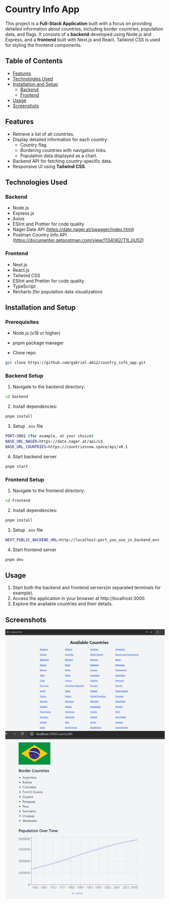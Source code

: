 # Country Info App

This project is a **Full-Stack Application** built with a focus on providing detailed information about countries, including border countries, population data, and flags. It consists of a **backend** developed using Node.js and Express, and a **frontend** built with Next.js and React. Tailwind CSS is used for styling the frontend components.

## Table of Contents

- [Features](#features)
- [Technologies Used](#technologies-used)
- [Installation and Setup](#installation-and-setup)
  - [Backend](#backend-setup)
  - [Frontend](#frontend-setup)
- [Usage](#usage)
- [Screenshots](#screenshots)

## Features

- Retrieve a list of all countries.
- Display detailed information for each country:
  - Country flag.
  - Bordering countries with navigation links.
  - Population data displayed as a chart.
- Backend API for fetching country-specific data.
- Responsive UI using **Tailwind CSS**.

## Technologies Used

### Backend

- Node.js
- Express.js
- Axios
- ESlint and Prettier for code quality
- Nager.Date API (https://date.nager.at/swagger/index.html)
- Postman Country Info API (https://documenter.getpostman.com/view/1134062/T1LJjU52)

### Frontend

- Next.js
- React.js
- Tailwind CSS
- ESlint and Prettier for code quality
- TypeScript
- Recharts (for population data visualization)

## Installation and Setup

### Prerequisites

- Node.js (v18 or higher)
- pnpm package manager

- Clone repo

```bash
git clone https://github.com/gabriel-am12/country_info_app.git
```

### Backend Setup

1. Navigate to the backend directory:

```bash
cd backend
```

2. Install dependencies:

```bash
pnpm install
```

3. Setup `.env` file

```bash
PORT=3001 (for example, at your choice)
BASE_URL_NAGER=https://date.nager.at/api/v3
BASE_URL_COUNTRIES=https://countriesnow.space/api/v0.1
```

4. Start backend server

```bash
pnpm start
```

### Frontend Setup

1. Navigate to the frontend directory:

```bash
cd frontend
```

2. Install dependencies:

```bash
pnpm install
```

3. Setup `.env` file

```bash
NEXT_PUBLIC_BACKEND_URL=http://localhost:port_you_use_in_backend_env
```

4. Start frontend server

```bash
pnpm dev
```

## Usage

1. Start both the backend and frontend servers(in separated terminals for example).
2. Access the application in your browser at http://localhost:3000.
3. Explore the available countries and their details.

## Screenshots

![countries](assets/countries_list.png)
![country_page](assets/country_page.png)
